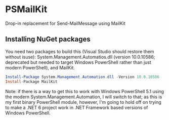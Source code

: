 # PSMailKit

Drop-in replacement for Send-MailMessage using MailKit

## Installing NuGet packages

You need two packages to build this (Visual Studio should restore them without isuse): System.Management.Automatios.dll (version
10.0.10586; deprecated but needed to target Windows PowerShell rather than just modern PowerShell), and MailKit.

```powershell
Install-Package System.Management.Automation.dll -Version 10.0.10586
Install-Package MailKit
```

Note: if there is a way to get this to work with Windows PowerShell 5.1 using the modern System.Management.Automation, I will switch
to that; as this is my first binary PowerShell module, however, I'm going to hold off on trying to make a .NET 6 project work in
.NET Framework based versions of Windows PowerShell.
